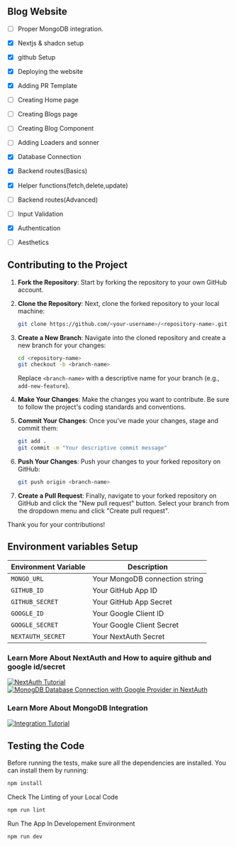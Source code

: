 ## Blog Website
- [ ] Proper MongoDB integration.
- [x] Nextjs & shadcn setup
- [x] github Setup
- [x] Deploying the website
- [x] Adding PR Template
- [ ] Creating Home page 
- [ ] Creating Blogs page
- [ ] Creating Blog Component
- [ ] Adding Loaders and sonner
- [x] Database Connection
- [x] Backend routes(Basics)
- [x] Helper functions(fetch,delete,update)
- [ ] Backend routes(Advanced)
- [ ] Input Validation
- [x] Authentication
- [ ] Aesthetics


## Contributing to the Project
1. **Fork the Repository**: Start by forking the repository to your own GitHub account.

2. **Clone the Repository**: Next, clone the forked repository to your local machine:

    ```bash
    git clone https://github.com/<your-username>/<repository-name>.git
    ```

3. **Create a New Branch**: Navigate into the cloned repository and create a new branch for your changes:

    ```bash
    cd <repository-name>
    git checkout -b <branch-name>
    ```

    Replace `<branch-name>` with a descriptive name for your branch (e.g., `add-new-feature`).

4. **Make Your Changes**: Make the changes you want to contribute. Be sure to follow the project's coding standards and conventions.

5. **Commit Your Changes**: Once you've made your changes, stage and commit them:

    ```bash
    git add .
    git commit -m "Your descriptive commit message"
    ```

6. **Push Your Changes**: Push your changes to your forked repository on GitHub:

    ```bash
    git push origin <branch-name>
    ```

7. **Create a Pull Request**: Finally, navigate to your forked repository on GitHub and click the "New pull request" button. Select your branch from the dropdown menu and click "Create pull request".

Thank you for your contributions!

## Environment variables Setup 
| Environment Variable | Description |
| -------------------- | ----------- |
| `MONGO_URL`          | Your MongoDB connection string |
| `GITHUB_ID`          | Your GitHub App ID |
| `GITHUB_SECRET`      | Your GitHub App Secret |
| `GOOGLE_ID`          | Your Google Client ID |
| `GOOGLE_SECRET`      | Your Google Client Secret |
| `NEXTAUTH_SECRET`    | Your NextAuth Secret |

### Learn More About NextAuth and How to aquire github and google id/secret
[![NextAuth Tutorial](http://img.youtube.com/vi/MNm1XhDjX1s/0.jpg)](http://www.youtube.com/watch?v=MNm1XhDjX1s "NextAuth Tutorial")
[![MonogDB Database Connection with Google Provider in NextAuth](http://img.youtube.com/vi/I_YCC_nFt70/0.jpg)](https://youtu.be/I_YCC_nFt70?si=CwSLD5-dV_Ed_GPp "MonogDB Database Connection with Google Provider in NextAuth")
### Learn More About MongoDB Integration
[![Integration Tutorial](http://img.youtube.com/vi/JIlYroSsInU/0.jpg)](https://youtu.be/JIlYroSsInU?si=MwQgEGMnMWrrrp6K "Integration Tutorial")

## Testing the Code

Before running the tests, make sure all the dependencies are installed. You can install them by running:

```bash
npm install
```
Check The Linting of your Local Code
```bash
npm run lint
```
Run The App In Developement Environment
```bash
npm run dev
```
